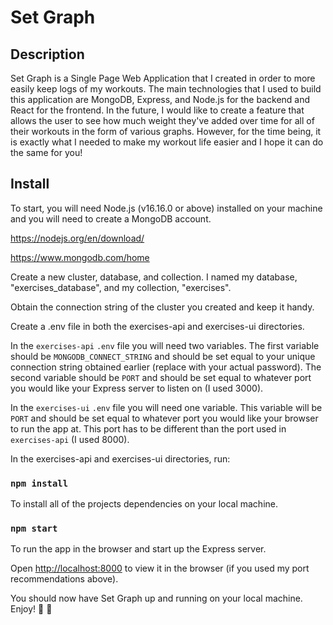 # Set Graph

## Description

Set Graph is a Single Page Web Application that I created in order to more easily keep logs of my workouts. The main technologies that I used to build this application are MongoDB, Express, and Node.js for the backend and React for the frontend. In the future, I would like to create a feature that allows the user to see how much weight they've added over time for all of their workouts in the form of various graphs. However, for the time being, it is exactly what I needed to make my workout life easier and I hope it can do the same for you!

## Install

To start, you will need Node.js (v16.16.0 or above) installed on your machine and you will need to create a MongoDB account.

https://nodejs.org/en/download/

https://www.mongodb.com/home

Create a new cluster, database, and collection. I named my database, "exercises_database", and my collection, "exercises".

Obtain the connection string of the cluster you created and keep it handy.

Create a .env file in both the exercises-api and exercises-ui directories. 

In the `exercises-api` `.env` file you will need two variables. The first variable should be `MONGODB_CONNECT_STRING` and should be set equal to your unique connection string obtained earlier (replace <password> with your actual password). The second variable should be `PORT` and should be set equal to whatever port you would like your Express server to listen on (I used 3000).

In the `exercises-ui` `.env` file you will need one variable. This variable will be `PORT` and should be set equal to whatever port you would like your browser to run the app at. This port has to be different than the port used in `exercises-api` (I used 8000).

In the exercises-api and exercises-ui directories, run:

### `npm install`
To install all of the projects dependencies on your local machine.

### `npm start`

To run the app in the browser and start up the Express server.

Open [http://localhost:8000](http://localhost:8000) to view it in the browser (if you used my port recommendations above).

You should now have Set Graph up and running on your local machine. Enjoy! :muscle: :raised_hands:
